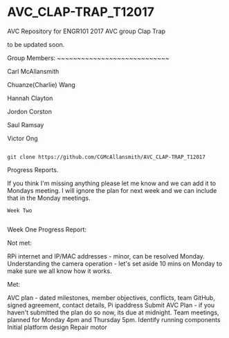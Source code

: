 # AVC_CLAP-TRAP_T12017
AVC Repository for ENGR101 2017 AVC group Clap Trap

to be updated soon. 

Group Members: ~~~~~~~~~~~~~~~~~~~~~~~~~~~~

Carl McAllansmith

Chuanze(Charlie) Wang

Hannah Clayton

Jordon Corston

Saul Ramsay

Victor Ong

~~~~~~~~~~~~~~~~~~~~~~~~~~~~~~~~~~~~~~~~~~~

git clone https://github.com/CGMcAllansmith/AVC_CLAP-TRAP_T12017

~~~~~~~~~~~~~~~~~~~~~~~~~~~~~~~~~~~~~~~~~~~
Progress Reports.

If you think I'm missing anything please let me know and we can add it to Mondays meeting. 
I will ignore the plan for next week and we can include that in the Monday meetings.

~~~~~~~~~~~~~~~~~~~~~~~~~~~~~~~~~~~~~~~~~~~
Week Two


~~~~~~~~~~~~~~~~~~~~~~~~~~~~~~~~~~~~~~~~~~~
Week One Progress Report: 

Not met:

RPi internet and IP/MAC addresses - minor, can be resolved Monday.
Understanding the camera operation - let's set aside 10 mins on Monday to make sure we all know how it works.

Met:

AVC plan - dated milestones, member objectives, conflicts, team GitHub, signed agreement, contact details, Pi ipaddress
Submit AVC Plan - if you haven't submitted the plan do so now, its due at midnight.
Team meetings, planned for Monday 4pm and Thursday 5pm.
Identify running components
Initial platform design
Repair motor
